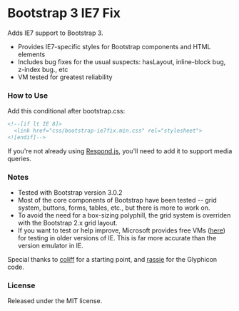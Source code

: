 Bootstrap 3 IE7 Fix
============================
Adds IE7 support to Bootstrap 3. 

* Provides IE7-specific styles for Bootstrap components and HTML elements
* Includes bug fixes for the usual suspects: hasLayout, inline-block bug, z-index bug., etc
* VM tested for greatest reliability

### How to Use ###
Add this conditional after bootstrap.css:

```html
<!--[if lt IE 8]>
  <link href="css/bootstrap-ie7fix.min.css" rel="stylesheet">
<![endif]-->
```

If you're not already using <a href="https://github.com/scottjehl/Respond">Respond.js</a>, you'll need to add it to support media queries. 

### Notes ###
* Tested with Bootstrap version 3.0.2
* Most of the core components of Bootstrap have been tested -- grid system, buttons, forms, tables, etc., but there is more to work on. 
* To avoid the need for a box-sizing polyphill, the grid system is overriden with the Bootstrap 2.x grid layout.
* If you want to test or help improve, Microsoft provides free VMs (<a href="http://www.modern.ie/en-us/virtualization-tools#downloads">here</a>) for testing in older versions of IE. This is far more accurate than the version emulator in IE.

Special thanks to <a href="https://github.com/coliff">coliff</a> for a starting point, and <a href="https://github.com/rassie">rassie</a> for the Glyphicon code.

### License ###
Released under the MIT license.